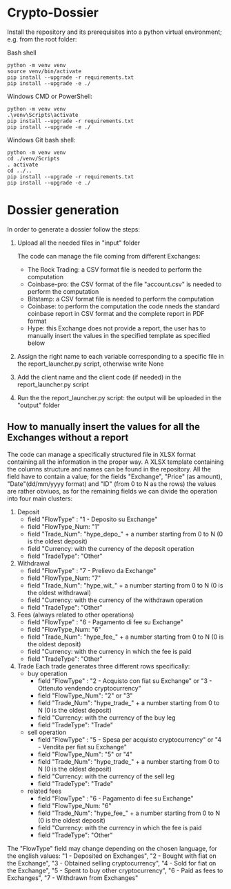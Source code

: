 # Crypto-Dossier

Install the repository and its prerequisites into a
python virtual environment; e.g. from the root folder:

Bash shell

    python -m venv venv
    source venv/bin/activate
    pip install --upgrade -r requirements.txt
    pip install --upgrade -e ./

Windows CMD or PowerShell:

    python -m venv venv
    .\venv\Scripts\activate
    pip install --upgrade -r requirements.txt
    pip install --upgrade -e ./

Windows Git bash shell:

    python -m venv venv
    cd ./venv/Scripts
    . activate
    cd ../..
    pip install --upgrade -r requirements.txt
    pip install --upgrade -e ./


# Dossier generation

In order to generate a dossier follow the steps:

1) Upload all the needed files in "input" folder
    
    The code can manage the file coming from different Exchanges:
    - The Rock Trading: a CSV format file is needed to perform the computation
    - Coinbase-pro: the CSV format of the file "account.csv" is needed to perform the computation
    - Bitstamp: a CSV format file is needed to perform the computation
    - Coinbase: to perform the computation the code nneds the standard coinbase report in CSV format and
      the complete report in PDF format
    - Hype: this Exchange does not provide a report, the user has to manually insert the values in the specified template
      as specified below    
         
2) Assign the right name to each variable corresponding to a specific file in the report_launcher.py script, otherwise write None
3) Add the client name and the client code (if needed) in the report_launcher.py script
4) Run the the report_launcher.py script: the output will be uploaded in the "output" folder

## How to manually insert the values for all the Exchanges without a report

The code can manage a specifically structured file in XLSX format containing all the information in the proper way.
A XLSX template containing the columns structure and names can be found in the repository.
All the field have to contain a value; for the fields "Exchange", "Price" (as amount), "Date"(dd/mm/yyyy format) and "ID" (from 0 to N as the rows) the values are rather obviuos, as for the remaining fields we can divide the operation into four main clusters:
1) Deposit 
   - field "FlowType" : "1 - Deposito su Exchange"
   - field "FlowType_Num: "1"
   - field "Trade_Num": "hype_depo_" + a number starting from 0 to N (0 is the oldest deposit)
   - field "Currency: with the currency of the deposit operation
   - field "TradeType": "Other"
2) Withdrawal
   - field "FlowType" : "7 - Prelievo da Exchange"
   - field "FlowType_Num: "7"
   - field "Trade_Num": "hype_wit_" + a number starting from 0 to N (0 is the oldest withdrawal)
   - field "Currency: with the currency of the withdrawn operation
   - field "TradeType": "Other"
3) Fees (always related to other operations)
   - field "FlowType" : "6 - Pagamento di fee su Exchange"
   - field "FlowType_Num: "6"
   - field "Trade_Num": "hype_fee_" + a number starting from 0 to N (0 is the oldest deposit)
   - field "Currency: with the currency in which the fee is paid
   - field "TradeType": "Other"
4) Trade
    Each trade generates three different rows specifically:
    - buy operation
        - field "FlowType" : "2 - Acquisto con fiat su Exchange" or "3 - Ottenuto vendendo cryptocurrency"
        - field "FlowType_Num": "2" or "3"
        - field "Trade_Num": "hype_trade_" + a number starting from 0 to N (0 is the oldest deposit)
        - field "Currency: with the currency of the buy leg
        - field "TradeType": "Trade"
    - sell operation
        - field "FlowType" : "5 - Spesa per acquisto cryptocurrency" or "4 - Vendita per fiat su Exchange"
        - field "FlowType_Num": "5" or "4"
        - field "Trade_Num": "hype_trade_" + a number starting from 0 to N (0 is the oldest deposit)
        - field "Currency: with the currency of the sell leg
        - field "TradeType": "Trade"
    - related fees
       - field "FlowType" : "6 - Pagamento di fee su Exchange"
       - field "FlowType_Num: "6"
       - field "Trade_Num": "hype_fee_" + a number starting from 0 to N (0 is the oldest deposit)
       - field "Currency: with the currency in which the fee is paid
       - field "TradeType": "Other"

The "FlowType" field may change depending on the chosen language, for the english values:
 "1 - Deposited on Exchanges",
 "2 - Bought with fiat on the Exchange",
 "3 - Obtained selling cryptocurrency",
 "4 - Sold for fiat on the Exchange",
 "5 - Spent to buy other cryptocurrency",
 "6 - Paid as fees to Exchanges",
 "7 - Withdrawn from Exchanges"